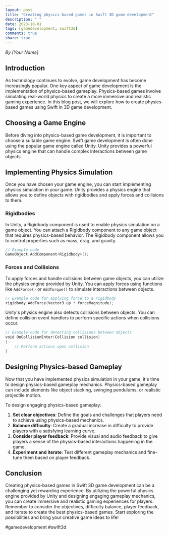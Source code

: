 ```yaml
---
layout: post
title: "Creating physics-based games in Swift 3D game development"
description: " "
date: 2023-10-01
tags: [gamedevelopment, swift3d]
comments: true
share: true
---
```


*By [Your Name]*

## Introduction

As technology continues to evolve, game development has become increasingly popular. One key aspect of game development is the implementation of physics-based gameplay. Physics-based games involve simulating real-world physics to create a more immersive and realistic gaming experience. In this blog post, we will explore how to create physics-based games using Swift in 3D game development.

## Choosing a Game Engine

Before diving into physics-based game development, it is important to choose a suitable game engine. Swift game development is often done using the popular game engine called Unity. Unity provides a powerful physics engine that can handle complex interactions between game objects.

## Implementing Physics Simulation

Once you have chosen your game engine, you can start implementing physics simulation in your game. Unity provides a physics engine that allows you to define objects with rigidbodies and apply forces and collisions to them.

### Rigidbodies

In Unity, a Rigidbody component is used to enable physics simulation on a game object. You can attach a Rigidbody component to any game object that requires physics-based behavior. The Rigidbody component allows you to control properties such as mass, drag, and gravity.

```swift
// Example code
GameObject.AddComponent<Rigidbody>();
```

### Forces and Collisions

To apply forces and handle collisions between game objects, you can utilize the physics engine provided by Unity. You can apply forces using functions like `AddForce()` or `AddTorque()` to simulate interactions between objects.

```swift
// Example code for applying force to a rigidbody
rigidbody.AddForce(Vector3.up * forceMagnitude);
```

Unity's physics engine also detects collisions between objects. You can define collision event handlers to perform specific actions when collisions occur.

```swift
// Example code for detecting collisions between objects
void OnCollisionEnter(Collision collision)
{
    // Perform actions upon collision
}
```

## Designing Physics-based Gameplay

Now that you have implemented physics simulation in your game, it's time to design physics-based gameplay mechanics. Physics-based gameplay can include elements like object stacking, swinging pendulums, or realistic projectile motion.

To design engaging physics-based gameplay:

1. **Set clear objectives**: Define the goals and challenges that players need to achieve using physics-based mechanics.
2. **Balance difficulty**: Create a gradual increase in difficulty to provide players with a satisfying learning curve.
3. **Consider player feedback**: Provide visual and audio feedback to give players a sense of the physics-based interactions happening in the game.
4. **Experiment and iterate**: Test different gameplay mechanics and fine-tune them based on player feedback.

## Conclusion

Creating physics-based games in Swift 3D game development can be a challenging yet rewarding experience. By utilizing the powerful physics engine provided by Unity and designing engaging gameplay mechanics, you can create immersive and realistic gaming experiences for players. Remember to consider the objectives, difficulty balance, player feedback, and iterate to create the best physics-based games. Start exploring the possibilities and bring your creative game ideas to life!

#gamedevelopment #swift3d